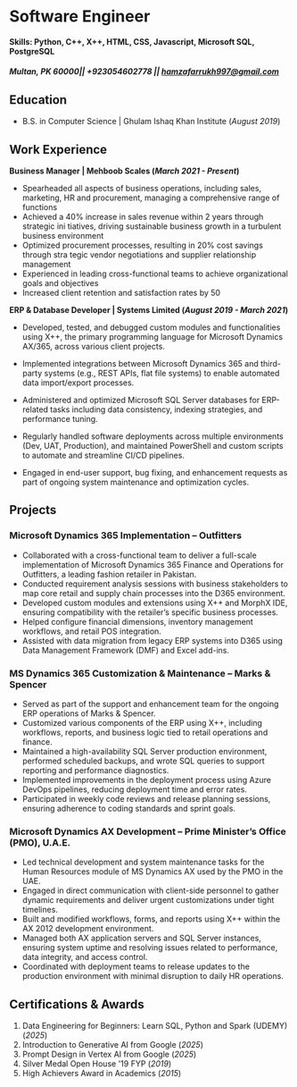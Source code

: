 # Software Engineer

#### Skills: Python, C++, X++, HTML, CSS, Javascript, Microsoft SQL, PostgreSQL 
##### Multan, PK 60000|| +923054602778 || hamzafarrukh997@gmail.com

## Education
- B.S. in Computer Science | Ghulam Ishaq Khan Institute (_August 2019_)

## Work Experience
**Business Manager | Mehboob Scales (_March 2021 - Present_)**
- Spearheaded all aspects of business operations, including sales, marketing, 
HR and procurement, managing a comprehensive range of functions
- Achieved a 40% increase in sales revenue within 2 years through strategic ini
tiatives, driving sustainable business growth in a turbulent business environment
- Optimized procurement processes, resulting in 20% cost savings through stra
tegic vendor negotiations and supplier relationship management
- Experienced in leading cross-functional teams to achieve organizational 
goals and objectives
- Increased client retention and satisfaction rates by 50
  
**ERP & Database Developer | Systems Limited (_August 2019 - March 2021_)**
- Developed, tested, and debugged custom modules and functionalities using X++, the primary programming language for Microsoft Dynamics AX/365, across various client projects.

- Implemented integrations between Microsoft Dynamics 365 and third-party systems (e.g., REST APIs, flat file systems) to enable automated data import/export processes.
- Administered and optimized Microsoft SQL Server databases for ERP-related tasks including data consistency, indexing strategies, and performance tuning.
- Regularly handled software deployments across multiple environments (Dev, UAT, Production), and maintained PowerShell and custom scripts to automate and streamline CI/CD pipelines.
- Engaged in end-user support, bug fixing, and enhancement requests as part of ongoing system maintenance and optimization cycles.
  
## Projects
### Microsoft Dynamics 365 Implementation – Outfitters
- Collaborated with a cross-functional team to deliver a full-scale implementation of Microsoft Dynamics 365 Finance and Operations for Outfitters, a leading fashion retailer in Pakistan.
- Conducted requirement analysis sessions with business stakeholders to map core retail and supply chain processes into the D365 environment.
- Developed custom modules and extensions using X++ and MorphX IDE, ensuring compatibility with the retailer’s specific business processes.
- Helped configure financial dimensions, inventory management workflows, and retail POS integration.
- Assisted with data migration from legacy ERP systems into D365 using Data Management Framework (DMF) and Excel add-ins.

### MS Dynamics 365 Customization & Maintenance – Marks & Spencer
- Served as part of the support and enhancement team for the ongoing ERP operations of Marks & Spencer.
- Customized various components of the ERP using X++, including workflows, reports, and business logic tied to retail operations and finance.
- Maintained a high-availability SQL Server production environment, performed scheduled backups, and wrote SQL queries to support reporting and performance diagnostics.
- Implemented improvements in the deployment process using Azure DevOps pipelines, reducing deployment time and error rates.
- Participated in weekly code reviews and release planning sessions, ensuring adherence to coding standards and sprint goals.

### Microsoft Dynamics AX Development – Prime Minister’s Office (PMO), U.A.E.
- Led technical development and system maintenance tasks for the Human Resources module of MS Dynamics AX used by the PMO in the UAE.
- Engaged in direct communication with client-side personnel to gather dynamic requirements and deliver urgent customizations under tight timelines.
- Built and modified workflows, forms, and reports using X++ within the AX 2012 development environment.
- Managed both AX application servers and SQL Server instances, ensuring system uptime and resolving issues related to performance, data integrity, and access control.
- Coordinated with deployment teams to release updates to the production environment with minimal disruption to daily HR operations.

## Certifications & Awards
1. Data Engineering for Beginners: Learn SQL, Python and Spark (UDEMY) (_2025_)
2. Introduction to Generative AI from Google (_2025_)
3. Prompt Design in Vertex AI from Google (_2025_)
4. Silver Medal Open House '19 FYP (_2019_)
5. High Achievers Award in Academics (_2015_)
